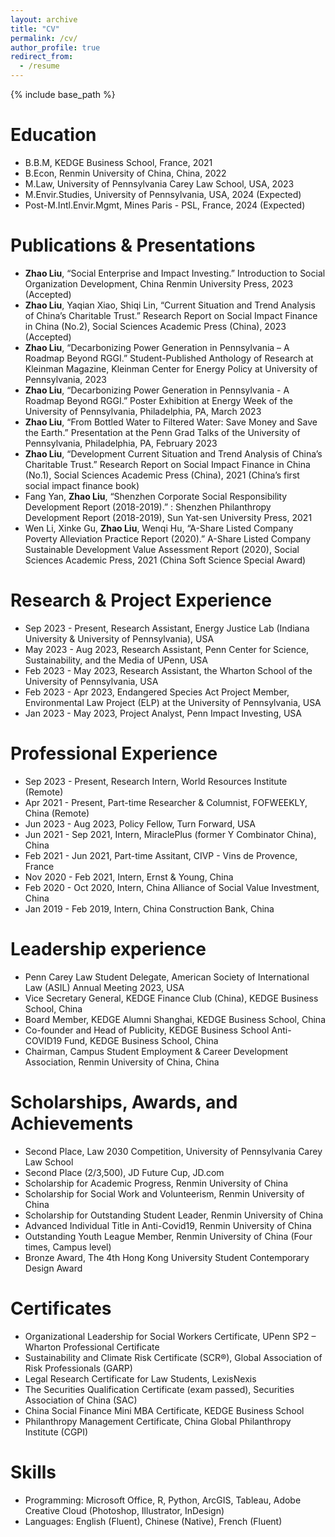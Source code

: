 ```yaml
---
layout: archive
title: "CV"
permalink: /cv/
author_profile: true
redirect_from:
  - /resume
---
```


{% include base_path %}

Education
======
* B.B.M, KEDGE Business School, France, 2021
* B.Econ, Renmin University of China, China, 2022
* M.Law, University of Pennsylvania Carey Law School, USA, 2023
* M.Envir.Studies, University of Pennsylvania, USA, 2024 (Expected)
* Post-M.Intl.Envir.Mgmt, Mines Paris - PSL, France, 2024 (Expected)

Publications & Presentations
======
* **Zhao Liu**, “Social Enterprise and Impact Investing.” Introduction to Social Organization Development, China Renmin
University Press, 2023 (Accepted)
* **Zhao Liu**, Yaqian Xiao, Shiqi Lin, “Current Situation and Trend Analysis of China’s Charitable Trust.” Research Report
on Social Impact Finance in China (No.2), Social Sciences Academic Press (China), 2023 (Accepted)
* **Zhao Liu**, “Decarbonizing Power Generation in Pennsylvania – A Roadmap Beyond RGGI.” Student-Published
Anthology of Research at Kleinman Magazine, Kleinman Center for Energy Policy at University of Pennsylvania, 2023
* **Zhao Liu**, “Decarbonizing Power Generation in Pennsylvania - A Roadmap Beyond RGGI.” Poster Exhibition at Energy Week of the University of Pennsylvania, Philadelphia, PA, March 2023
* **Zhao Liu**, “From Bottled Water to Filtered Water: Save Money and Save the Earth.” Presentation at the Penn Grad Talks of the University of Pennsylvania, Philadelphia, PA, February 2023
* **Zhao Liu**, “Development Current Situation and Trend Analysis of China’s Charitable Trust.” Research Report on Social Impact Finance in China (No.1), Social Sciences Academic Press (China), 2021 (China’s first social impact finance book)
* Fang Yan, **Zhao Liu**, “Shenzhen Corporate Social Responsibility Development Report (2018-2019).” : Shenzhen Philanthropy Development Report (2018-2019), Sun Yat-sen University Press, 2021
* Wen Li, Xinke Gu, **Zhao Liu**, Wenqi Hu, “A-Share Listed Company Poverty Alleviation Practice Report (2020).” A-Share Listed Company Sustainable Development Value Assessment Report (2020), Social Sciences Academic Press, 2021 (China Soft Science Special Award)

Research & Project Experience
======
* Sep 2023 - Present, Research Assistant, Energy Justice Lab (Indiana University & University of Pennsylvania), USA
* May 2023 - Aug 2023, Research Assistant, Penn Center for Science, Sustainability, and the Media of UPenn, USA
* Feb 2023 - May 2023, Research Assistant, the Wharton School of the University of Pennsylvania, USA
* Feb 2023 - Apr 2023, Endangered Species Act Project Member, Environmental Law Project (ELP) at the University of Pennsylvania, USA
* Jan 2023 - May 2023, Project Analyst, Penn Impact Investing, USA


Professional Experience
======
* Sep 2023 - Present, Research Intern, World Resources Institute (Remote)
* Apr 2021 - Present, Part-time Researcher & Columnist, FOFWEEKLY, China (Remote)
* Jun 2023 - Aug 2023, Policy Fellow, Turn Forward, USA
* Jun 2021 - Sep 2021, Intern, MiraclePlus (former Y Combinator China), China
* Feb 2021 - Jun 2021, Part-time Assitant, CIVP - Vins de Provence, France
* Nov 2020 - Feb 2021, Intern, Ernst & Young, China
* Feb 2020 - Oct 2020, Intern, China Alliance of Social Value Investment, China
* Jan 2019 - Feb 2019, Intern, China Construction Bank, China


Leadership experience
======
* Penn Carey Law Student Delegate, American Society of International Law (ASIL) Annual Meeting 2023, USA
* Vice Secretary General, KEDGE Finance Club (China), KEDGE Business School, China
* Board Member, KEDGE Alumni Shanghai, KEDGE Business School, China
* Co-founder and Head of Publicity, KEDGE Business School Anti-COVID19 Fund, KEDGE Business School, China
* Chairman, Campus Student Employment & Career Development Association, Renmin University of China, China

Scholarships, Awards, and Achievements
======
* Second Place, Law 2030 Competition, University of Pennsylvania Carey Law School
* Second Place (2/3,500), JD Future Cup, JD.com
* Scholarship for Academic Progress, Renmin University of China
* Scholarship for Social Work and Volunteerism, Renmin University of China
* Scholarship for Outstanding Student Leader, Renmin University of China
* Advanced Individual Title in Anti-Covid19, Renmin University of China
* Outstanding Youth League Member, Renmin University of China (Four times, Campus level)
* Bronze Award, The 4th Hong Kong University Student Contemporary Design Award


Certificates
======
* Organizational Leadership for Social Workers Certificate, UPenn SP2 – Wharton Professional Certificate
* Sustainability and Climate Risk Certificate (SCR®), Global Association of Risk Professionals (GARP)
* Legal Research Certificate for Law Students, LexisNexis
* The Securities Qualification Certificate (exam passed), Securities Association of China (SAC)
* China Social Finance Mini MBA Certificate, KEDGE Business School
* Philanthropy Management Certificate, China Global Philanthropy Institute (CGPI)

Skills
======
* Programming: Microsoft Office, R, Python, ArcGIS, Tableau, Adobe Creative Cloud (Photoshop, Illustrator, InDesign)
* Languages: English (Fluent), Chinese (Native), French (Fluent)
